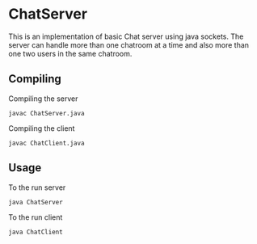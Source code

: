 # ChatServer
This is an implementation of basic Chat server using java sockets.
The server can handle more than one chatroom at a time and also more than one two users in
the same chatroom.

## Compiling
Compiling the server
```
javac ChatServer.java
```
Compiling the client
```
javac ChatClient.java
```

## Usage
To the run server
```
java ChatServer
```

To the run client

```
java ChatClient
```
